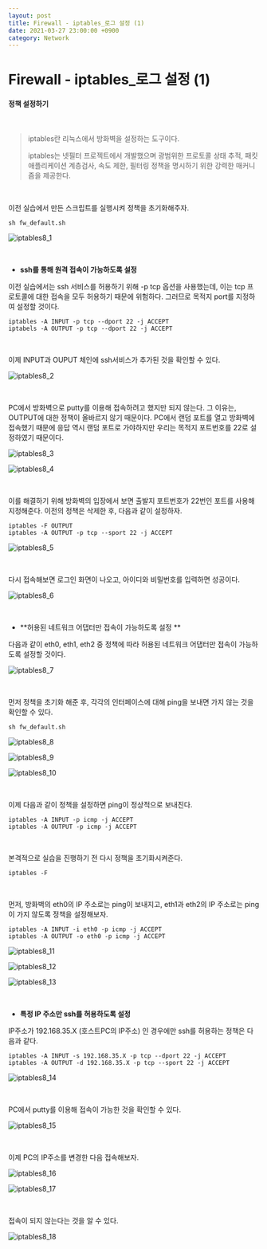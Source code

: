 ```yaml
---
layout: post
title: Firewall - iptables_로그 설정 (1)
date: 2021-03-27 23:00:00 +0900
category: Network
---
```



# Firewall - iptables_로그 설정 (1)

#### 정책 설정하기

<br/>

> iptables란 리눅스에서 방화벽을 설정하는 도구이다. 
>
> iptables는 넷필터 프로젝트에서 개발했으며 광범위한 프로토콜 상태 추적, 패킷 애플리케이션 계층검사, 속도 제한, 필터링 정책을 명시하기 위한 강력한 매커니즘을 제공한다.

<br/>

이전 실습에서 만든 스크립트를 실행시켜 정책을 초기화해주자.

```shell
sh fw_default.sh
```

![iptables8_1](/public/img/iptables8_1.PNG)

<br/>

- **ssh를 통해 원격 접속이 가능하도록 설정**

이전 실습에서는 ssh 서비스를 허용하기 위해 -p tcp 옵션을 사용했는데, 이는  tcp 프로토콜에 대한 접속을 모두 허용하기 때문에 위험하다. 그러므로 목적지 port를 지정하여 설정할 것이다.  

```shell
iptables -A INPUT -p tcp --dport 22 -j ACCEPT
iptabels -A OUTPUT -p tcp --dport 22 -j ACCEPT
```

<br/>

이제 INPUT과 OUPUT 체인에 ssh서비스가 추가된 것을 확인할 수 있다.

![iptables8_2](/public/img/iptables8_2.PNG)

<br/>

PC에서 방화벽으로 putty를 이용해 접속하려고 했지만 되지 않는다.  그 이유는, OUTPUT에 대한 정책이 올바르지 않기 때문이다. PC에서 랜덤 포트를 열고 방화벽에 접속했기 때문에 응답 역시 랜덤 포트로 가야하지만 우리는 목적지 포트번호를 22로 설정하였기 때문이다. 

![iptables8_3](/public/img/iptables8_3.PNG)

![iptables8_4](/public/img/iptables8_4.PNG)

<br/>

이를 해결하기 위해 방화벽의 입장에서 보면 출발지 포트번호가 22번인 포트를 사용해  지정해준다. 이전의 정책은 삭제한 후, 다음과 같이 설정하자.

```shell
iptables -F OUTPUT
iptables -A OUTPUT -p tcp --sport 22 -j ACCEPT
```

![iptables8_5](/public/img/iptables8_5.PNG)

<br/>

다시 접속해보면 로그인 화면이 나오고, 아이디와 비밀번호를 입력하면 성공이다.

![iptables8_6](/public/img/iptables8_6.PNG)

<br/>

- **허용된 네트워크 어댑터만 접속이 가능하도록 설정 **

다음과 같이 eth0, eth1, eth2 중 정책에 따라 허용된 네트워크 어댑터만 접속이 가능하도록 설정할 것이다.

![iptables8_7](/public/img/iptables8_7.PNG)

<br/>

먼저 정책을 초기화 해준 후, 각각의 인터페이스에 대해 ping을 보내면 가지 않는 것을 확인할 수 있다.

```shell
sh fw_default.sh
```

![iptables8_8](/public/img/iptables8_8.PNG)

![iptables8_9](/public/img/iptables8_9.PNG)

![iptables8_10](/public/img/iptables8_10.PNG)

<br/>

이제 다음과 같이 정책을 설정하면 ping이 정상적으로 보내진다.

```shell
iptables -A INPUT -p icmp -j ACCEPT
iptables -A OUTPUT -p icmp -j ACCEPT
```

<br/>

본격적으로 실습을 진행하기 전 다시 정책을 초기화시켜준다.

```shell
iptables -F
```

<br/>

먼저, 방화벽의 eth0의 IP 주소로는 ping이 보내지고, eth1과 eth2의 IP 주소로는 ping이 가지 않도록 정책을 설정해보자. 

```shell
iptables -A INPUT -i eth0 -p icmp -j ACCEPT
iptables -A OUTPUT -o eth0 -p icmp -j ACCEPT
```

![iptables8_11](/public/img/iptables8_11.PNG)

![iptables8_12](/public/img/iptables8_12.PNG)

![iptables8_13](/public/img/iptables8_13.PNG)

<br/>

- **특정 IP 주소만 ssh를 허용하도록 설정**

IP주소가 192.168.35.X (호스트PC의 IP주소) 인 경우에만 ssh를 허용하는 정책은 다음과 같다.

```shell
iptables -A INPUT -s 192.168.35.X -p tcp --dport 22 -j ACCEPT
iptables -A OUTPUT -d 192.168.35.X -p tcp --sport 22 -j ACCEPT
```

![iptables8_14](/public/img/iptables8_14.PNG)

<br/>

PC에서 putty를 이용해 접속이 가능한 것을 확인할 수 있다.

![iptables8_15](/public/img/iptables8_15.PNG)

<br/>

이제 PC의 IP주소를 변경한 다음 접속해보자.

![iptables8_16](/public/img/iptables8_16.PNG)

![iptables8_17](/public/img/iptables8_17.PNG)

<br/>

접속이 되지 않는다는 것을 알 수 있다.

![iptables8_18](/public/img/iptables8_18.PNG)

